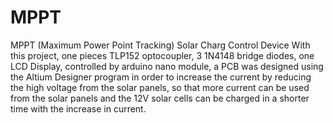 # MPPT
MPPT  (Maximum Power Point Tracking) Solar Charg Control Device 
With this project, one pieces TLP152 optocoupler, 3 1N4148 bridge diodes, one LCD Display, controlled by arduino nano module, a PCB was designed using the Altium Designer program in order to increase the current by reducing the high voltage from the solar panels, so that more current can be used from the solar panels and the 12V solar cells can be charged in a shorter time with the increase in current.
